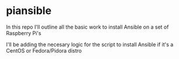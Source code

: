 # piansible
In this repo I'll outline all the basic work to install Ansible on a set of Raspberry Pi's 

I'll be adding the necesary logic for the script to install Ansible if it's a CentOS or Fedora/Pidora distro
